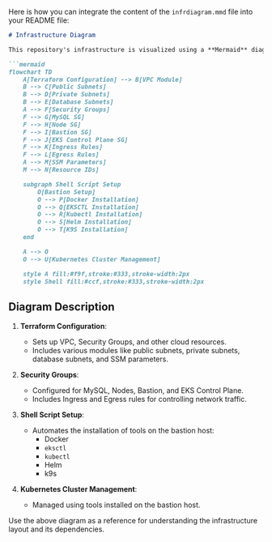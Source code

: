 Here is how you can integrate the content of the `infrdiagram.mmd` file into your README file:

```markdown
# Infrastructure Diagram

This repository's infrastructure is visualized using a **Mermaid** diagram. Below is an overview of the infrastructure components and their relationships:

```mermaid
flowchart TD
    A[Terraform Configuration] --> B[VPC Module]
    B --> C[Public Subnets]
    B --> D[Private Subnets]
    B --> E[Database Subnets]
    A --> F[Security Groups]
    F --> G[MySQL SG]
    F --> H[Node SG]
    F --> I[Bastion SG]
    F --> J[EKS Control Plane SG]
    F --> K[Ingress Rules]
    F --> L[Egress Rules]
    A --> M[SSM Parameters]
    M --> N[Resource IDs]

    subgraph Shell Script Setup
        O[Bastion Setup]
        O --> P[Docker Installation]
        O --> Q[EKSCTL Installation]
        O --> R[Kubectl Installation]
        O --> S[Helm Installation]
        O --> T[K9S Installation]
    end

    A --> O
    O --> U[Kubernetes Cluster Management]

    style A fill:#f9f,stroke:#333,stroke-width:2px
    style Shell fill:#ccf,stroke:#333,stroke-width:2px
```

## Diagram Description

1. **Terraform Configuration**:
   - Sets up VPC, Security Groups, and other cloud resources.
   - Includes various modules like public subnets, private subnets, database subnets, and SSM parameters.

2. **Security Groups**:
   - Configured for MySQL, Nodes, Bastion, and EKS Control Plane.
   - Includes Ingress and Egress rules for controlling network traffic.

3. **Shell Script Setup**:
   - Automates the installation of tools on the bastion host:
     - Docker
     - `eksctl`
     - `kubectl`
     - Helm
     - k9s

4. **Kubernetes Cluster Management**:
   - Managed using tools installed on the bastion host.

Use the above diagram as a reference for understanding the infrastructure layout and its dependencies.

